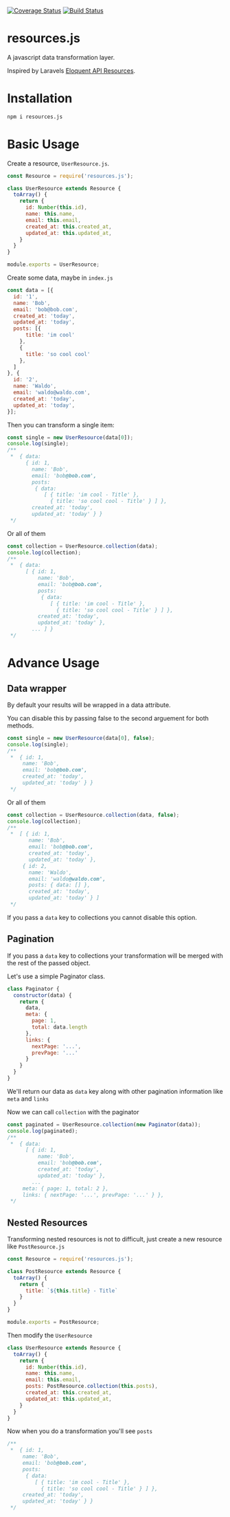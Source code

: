 [![Coverage Status](https://coveralls.io/repos/github/lessworkjs/resources.js/badge.svg?branch=master)](https://coveralls.io/github/lessworkjs/resources.js?branch=master)
[![Build Status](https://travis-ci.org/lessworkjs/resources.js.svg?branch=master)](https://travis-ci.org/lessworkjs/resources.js)


# resources.js
A javascript data transformation layer.

Inspired by Laravels [Eloquent API Resources](https://laravel.com/docs/5.6/eloquent-resources).

# Installation
```bash
npm i resources.js
```

# Basic Usage


Create a resource, `UserResource.js`.

```js
const Resource = require('resources.js');

class UserResource extends Resource {
  toArray() {
    return {
      id: Number(this.id),
      name: this.name,
      email: this.email,
      created_at: this.created_at,
      updated_at: this.updated_at,
    }
  }
}

module.exports = UserResource;
```

Create some data, maybe in `index.js`
```js
const data = [{
  id: '1',
  name: 'Bob',
  email: 'bob@bob.com',
  created_at: 'today',
  updated_at: 'today',
  posts: [{
      title: 'im cool'
    },
    {
      title: 'so cool cool'
    },
  ]
}, {
  id: '2',
  name: 'Waldo',
  email: 'waldo@waldo.com',
  created_at: 'today',
  updated_at: 'today',
}];
```

Then you can transform a single item:
```js 
const single = new UserResource(data[0]);
console.log(single);
/**
 *  { data:
      { id: 1,
        name: 'Bob',
        email: 'bob@bob.com',
        posts:
         { data:
            [ { title: 'im cool - Title' },
              { title: 'so cool cool - Title' } ] },
        created_at: 'today',
        updated_at: 'today' } }
 */
```
Or all of them
```js 
const collection = UserResource.collection(data);
console.log(collection);
/**
 *  { data:
      [ { id: 1,
          name: 'Bob',
          email: 'bob@bob.com',
          posts:
           { data:
              [ { title: 'im cool - Title' },
                { title: 'so cool cool - Title' } ] },
          created_at: 'today',
          updated_at: 'today' },
        ... ] }
 */
```


# Advance Usage
## Data wrapper 
By default your results will be wrapped in a data attribute.

You can disable this by passing false to the second arguement for both methods.

```js 
const single = new UserResource(data[0], false);
console.log(single);
/**
 *  { id: 1,
     name: 'Bob',
     email: 'bob@bob.com',
     created_at: 'today',
     updated_at: 'today' } }
 */
```

Or all of them
```js 
const collection = UserResource.collection(data, false);
console.log(collection);
/**
 *  [ { id: 1,
       name: 'Bob',
       email: 'bob@bob.com',
       created_at: 'today',
       updated_at: 'today' },
     { id: 2,
       name: 'Waldo',
       email: 'waldo@waldo.com',
       posts: { data: [] },
       created_at: 'today',
       updated_at: 'today' } ]
 */
```

If you pass a `data` key to  collections you cannot disable this option.


## Pagination 
If you pass a `data` key to collections your transformation will be merged with the rest of the passed object.

Let's use a simple Paginator class.

```js 
class Paginator {
  constructor(data) {
    return {
      data,
      meta: {
        page: 1,
        total: data.length
      },
      links: {
        nextPage: '...',
        prevPage: '...'
      }
    }
  }
}
```

We'll return our data as `data` key along with other pagination information like `meta` and `links`

Now we can call `collection` with the paginator
```js 
const paginated = UserResource.collection(new Paginator(data));
console.log(paginated);
/**
 *  { data:
      [ { id: 1,
          name: 'Bob',
          email: 'bob@bob.com',
          created_at: 'today',
          updated_at: 'today' },
        ...
     meta: { page: 1, total: 2 },
     links: { nextPage: '...', prevPage: '...' } },
 */
```

## Nested Resources
Transforming nested resources is not to difficult, just create a new resource like `PostResource.js`

```js 
const Resource = require('resources.js');

class PostResource extends Resource {
  toArray() {
    return {
      title: `${this.title} - Title`
    }
  }
}

module.exports = PostResource;
```

Then  modify the `UserResource`
```js 
class UserResource extends Resource {
  toArray() {
    return {
      id: Number(this.id),
      name: this.name,
      email: this.email,
      posts: PostResource.collection(this.posts),
      created_at: this.created_at,
      updated_at: this.updated_at,
    }
  }
}
```

Now when you do a transformation you'll see `posts`
```js 
/**
 *  { id: 1,
     name: 'Bob',
     email: 'bob@bob.com',
     posts:
      { data:
         [ { title: 'im cool - Title' },
           { title: 'so cool cool - Title' } ] },
     created_at: 'today',
     updated_at: 'today' } }
 */
```